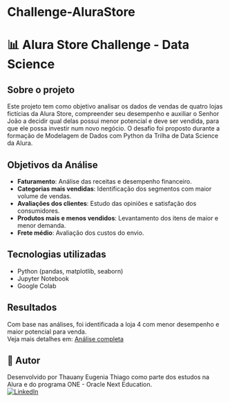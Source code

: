 # Challenge-AluraStore
# 📊 Alura Store Challenge - Data Science
## Sobre o projeto
Este projeto tem como objetivo analisar os dados de vendas de quatro lojas fictícias da Alura Store, compreender seu desempenho e auxiliar o Senhor João a decidir qual delas possui menor potencial e deve ser vendida, para que ele possa investir num novo negócio. 
O desafio foi proposto durante a formação de Modelagem de Dados com Python da Trilha de Data Science da Alura.

## Objetivos da Análise
- **Faturamento**: Análise das receitas e desempenho financeiro.  
- **Categorias mais vendidas**: Identificação dos segmentos com maior volume de vendas.  
- **Avaliações dos clientes**: Estudo das opiniões e satisfação dos consumidores.  
- **Produtos mais e menos vendidos**: Levantamento dos itens de maior e menor demanda.  
- **Frete médio**: Avaliação dos custos do envio.

## Tecnologias utilizadas
- Python (pandas, matplotlib, seaborn)
- Jupyter Notebook
- Google Colab

## Resultados
Com base nas análises, foi identificada a loja 4 com menor desempenho e maior potencial para venda. \
Veja mais detalhes em: [Análise completa](https://github.com/Thauanythiago/Challenge-AluraStore/blob/075d15c558eb36a7d905fdca750721268fbe7c64/AluraStoreBr.ipynb)



## 👤 Autor
Desenvolvido por Thauany Eugenia Thiago como parte dos estudos na Alura e do programa ONE - Oracle Next Education.\
[![LinkedIn](https://img.shields.io/badge/LinkedIn-0077B5?style=for-the-badge&logo=linkedin&logoColor=white)](https://www.linkedin.com/in/thauany-eugenia-thiago-629048203)
